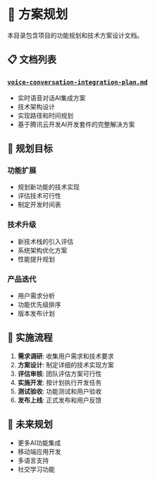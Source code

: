 # 🎯 方案规划

本目录包含项目的功能规划和技术方案设计文档。

## 📋 文档列表

### [`voice-conversation-integration-plan.md`](./voice-conversation-integration-plan.md)
- 实时语音对话AI集成方案
- 技术架构设计
- 实现路径和时间规划
- 基于腾讯云开发AI开发套件的完整解决方案

## 🚀 规划目标

### 功能扩展
- 规划新功能的技术实现
- 评估技术可行性
- 制定开发时间表

### 技术升级
- 新技术栈的引入评估
- 系统架构优化方案
- 性能提升规划

### 产品迭代
- 用户需求分析
- 功能优先级排序
- 版本发布计划

## 📅 实施流程

1. **需求调研**: 收集用户需求和技术要求
2. **方案设计**: 制定详细的技术实现方案
3. **评估审核**: 团队评估方案可行性
4. **实施开发**: 按计划执行开发任务
5. **测试验收**: 功能测试和用户验收
6. **发布上线**: 正式发布和用户反馈

## 🔮 未来规划

- 更多AI功能集成
- 移动端应用开发
- 多语言支持
- 社交学习功能